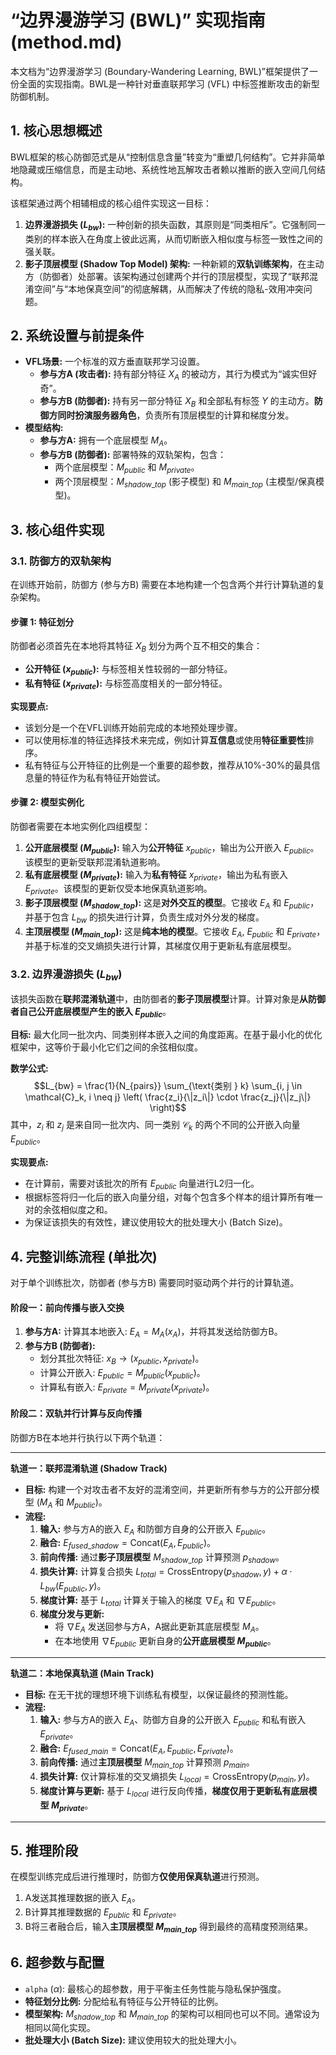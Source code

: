 # “边界漫游学习 (BWL)” 实现指南 (method.md)

本文档为“边界漫游学习 (Boundary-Wandering Learning, BWL)”框架提供了一份全面的实现指南。BWL是一种针对垂直联邦学习 (VFL) 中标签推断攻击的新型防御机制。

## 1. 核心思想概述

BWL框架的核心防御范式是从“控制信息含量”转变为“重塑几何结构”。它并非简单地隐藏或压缩信息，而是主动地、系统性地瓦解攻击者赖以推断的嵌入空间几何结构。

该框架通过两个相辅相成的核心组件实现这一目标：
1.  **边界漫游损失 ($L_{bw}$):** 一种创新的损失函数，其原则是“同类相斥”。它强制同一类别的样本嵌入在角度上彼此远离，从而切断嵌入相似度与标签一致性之间的强关联。
2.  **影子顶层模型 (Shadow Top Model) 架构:** 一种新颖的**双轨训练架构**，在主动方（防御者）处部署。该架构通过创建两个并行的顶层模型，实现了“联邦混淆空间”与“本地保真空间”的彻底解耦，从而解决了传统的隐私-效用冲突问题。

## 2. 系统设置与前提条件

-   **VFL场景:** 一个标准的双方垂直联邦学习设置。
    -   **参与方A (攻击者):** 持有部分特征 $X_A$ 的被动方，其行为模式为“诚实但好奇”。
    -   **参与方B (防御者):** 持有另一部分特征 $X_B$ 和全部私有标签 $Y$ 的主动方。**防御方同时扮演服务器角色**，负责所有顶层模型的计算和梯度分发。
-   **模型结构:**
    -   **参与方A:** 拥有一个底层模型 $M_A$。
    -   **参与方B (防御者):** 部署特殊的双轨架构，包含：
        -   两个底层模型：$M_{public}$ 和 $M_{private}$。
        -   两个顶层模型：$M_{shadow\_top}$ (影子模型) 和 $M_{main\_top}$ (主模型/保真模型)。

## 3. 核心组件实现

### 3.1. 防御方的双轨架构

在训练开始前，防御方 (参与方B) 需要在本地构建一个包含两个并行计算轨道的复杂架构。

#### 步骤 1: 特征划分

防御者必须首先在本地将其特征 $X_B$ 划分为两个互不相交的集合：
-   **公开特征 ($x_{public}$):** 与标签相关性较弱的一部分特征。
-   **私有特征 ($x_{private}$):** 与标签高度相关的一部分特征。

**实现要点:**
-   该划分是一个在VFL训练开始前完成的本地预处理步骤。
-   可以使用标准的特征选择技术来完成，例如计算**互信息**或使用**特征重要性**排序。
-   私有特征与公开特征的比例是一个重要的超参数，推荐从10%-30%的最具信息量的特征作为私有特征开始尝试。

#### 步骤 2: 模型实例化

防御者需要在本地实例化四组模型：
1.  **公开底层模型 ($M_{public}$):** 输入为**公开特征** $x_{public}$，输出为公开嵌入 $E_{public}$。该模型的更新受联邦混淆轨道影响。
2.  **私有底层模型 ($M_{private}$):** 输入为**私有特征** $x_{private}$，输出为私有嵌入 $E_{private}$。该模型的更新仅受本地保真轨道影响。
3.  **影子顶层模型 ($M_{shadow\_top}$):** 这是**对外交互的模型**。它接收 $E_A$ 和 $E_{public}$，并基于包含 $L_{bw}$ 的损失进行计算，负责生成对外分发的梯度。
4.  **主顶层模型 ($M_{main\_top}$):** 这是**纯本地的模型**。它接收 $E_A$, $E_{public}$ 和 $E_{private}$，并基于标准的交叉熵损失进行计算，其梯度仅用于更新私有底层模型。

### 3.2. 边界漫游损失 ($L_{bw}$)

该损失函数在**联邦混淆轨道**中，由防御者的**影子顶层模型**计算。计算对象是**从防御者自己公开底层模型产生的嵌入 $E_{public}$**。

**目标:** 最大化同一批次内、同类别样本嵌入之间的角度距离。在基于最小化的优化框架中，这等价于最小化它们之间的余弦相似度。

**数学公式:**
$$L_{bw} = \frac{1}{N_{pairs}} \sum_{\text{类别 } k} \sum_{i, j \in \mathcal{C}_k, i \neq j} \left( \frac{z_i}{\|z_i\|} \cdot \frac{z_j}{\|z_j\|} \right)$$
其中，$z_i$ 和 $z_j$ 是来自同一批次内、同一类别 $\mathcal{C}_k$ 的两个不同的公开嵌入向量 $E_{public}$。

**实现要点:**
-   在计算前，需要对该批次的所有 $E_{public}$ 向量进行L2归一化。
-   根据标签将归一化后的嵌入向量分组，对每个包含多个样本的组计算所有唯一对的余弦相似度之和。
-   为保证该损失的有效性，建议使用较大的批处理大小 (Batch Size)。

## 4. 完整训练流程 (单批次)

对于单个训练批次，防御者 (参与方B) 需要同时驱动两个并行的计算轨道。

#### **阶段一：前向传播与嵌入交换**

1.  **参与方A:** 计算其本地嵌入: $E_A = M_A(x_A)$，并将其发送给防御方B。
2.  **参与方B (防御者):**
    -   划分其批次特征: $x_B \rightarrow (x_{public}, x_{private})$。
    -   计算公开嵌入: $E_{public} = M_{public}(x_{public})$。
    -   计算私有嵌入: $E_{private} = M_{private}(x_{private})$。

#### **阶段二：双轨并行计算与反向传播**

防御方B在本地并行执行以下两个轨道：

---

**轨道一：联邦混淆轨道 (Shadow Track)**

*   **目标:** 构建一个对攻击者不友好的混淆空间，并更新所有参与方的公开部分模型 ($M_A$ 和 $M_{public}$)。
*   **流程:**
    1.  **输入:** 参与方A的嵌入 $E_A$ 和防御方自身的公开嵌入 $E_{public}$。
    2.  **融合:** $E_{fused\_shadow} = \text{Concat}(E_A, E_{public})$。
    3.  **前向传播:** 通过**影子顶层模型** $M_{shadow\_top}$ 计算预测 $p_{shadow}$。
    4.  **损失计算:** 计算复合损失 $L_{total} = \text{CrossEntropy}(p_{shadow}, y) + \alpha \cdot L_{bw}(E_{public}, y)$。
    5.  **梯度计算:** 基于 $L_{total}$ 计算关于输入的梯度 $\nabla E_A$ 和 $\nabla E_{public}$。
    6.  **梯度分发与更新:**
        -   将 $\nabla E_A$ 发送回参与方A，A据此更新其底层模型 $M_A$。
        -   在本地使用 $\nabla E_{public}$ 更新自身的**公开底层模型 $M_{public}$**。

---

**轨道二：本地保真轨道 (Main Track)**

*   **目标:** 在无干扰的理想环境下训练私有模型，以保证最终的预测性能。
*   **流程:**
    1.  **输入:** 参与方A的嵌入 $E_A$、防御方自身的公开嵌入 $E_{public}$ 和私有嵌入 $E_{private}$。
    2.  **融合:** $E_{fused\_main} = \text{Concat}(E_A, E_{public}, E_{private})$。
    3.  **前向传播:** 通过**主顶层模型** $M_{main\_top}$ 计算预测 $p_{main}$。
    4.  **损失计算:** 仅计算标准的交叉熵损失 $L_{local} = \text{CrossEntropy}(p_{main}, y)$。
    5.  **梯度计算与更新:** 基于 $L_{local}$ 进行反向传播，**梯度仅用于更新私有底层模型 $M_{private}$**。

---

## 5. 推理阶段

在模型训练完成后进行推理时，防御方**仅使用保真轨道**进行预测。
1.  A发送其推理数据的嵌入 $E_A$。
2.  B计算其推理数据的 $E_{public}$ 和 $E_{private}$。
3.  B将三者融合后，输入**主顶层模型 $M_{main\_top}$** 得到最终的高精度预测结果。

## 6. 超参数与配置

-   `alpha` ($\alpha$): 最核心的超参数，用于平衡主任务性能与隐私保护强度。
-   **特征划分比例:** 分配给私有特征与公开特征的比例。
-   **模型架构:** $M_{shadow\_top}$ 和 $M_{main\_top}$ 的架构可以相同也可以不同。通常设为相同以简化实现。
-   **批处理大小 (Batch Size):** 建议使用较大的批处理大小。